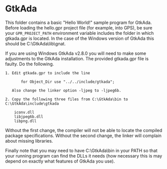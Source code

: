 
GtkAda
======

This folder contains a basic "Hello World!" sample program for GtkAda. Before loading the
hello.gpr project file (for example, into GPS), be sure your `GPR_PROJECT_PATH` environment
variable includes the folder in which gtkada.gpr is located. In the case of the Windows version
of GtkAda this should be C:\GtkAda\lib\gnat.

If you are using Windows GtkAda v2.8.0 you will need to make some adjustments to the GtkAda
installation. The provided gtkada.gpr file is faulty. Do the following.

    1. Edit gtkada.gpr to include the line

           for Object_Dir use "../../include/gtkada";

       Also change the linker option -ljpeg to -ljpeg6b.
   
    2. Copy the following three files from C:\GtkAda\bin to C:\GtkAda\include\gtkada

        iconv.dll
        libjpeg6b.dll
        libpng.dll
    
Without the first change, the compiler will not be able to locate the compiled package
specifications. Without the second change, the linker will complain about missing libraries.

Finally note that you may need to have C:\GtkAda\bin in your PATH so that your running program
can find the DLLs it needs (how necessary this is may depend on exactly what features of GtkAda
you use).
